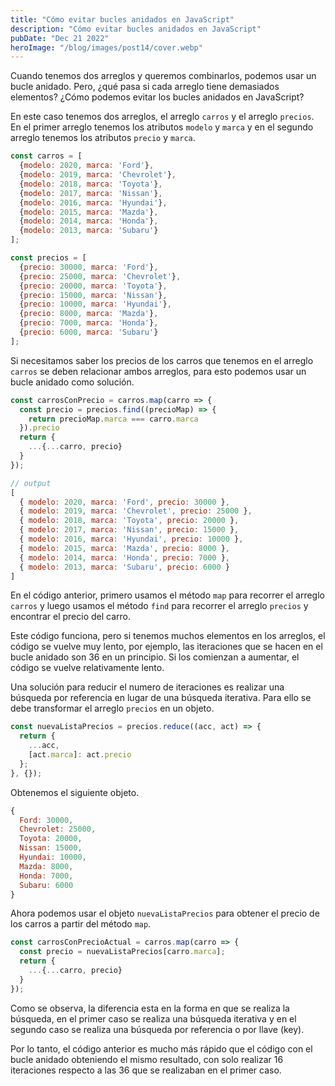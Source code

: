 ```yaml
---
title: "Cómo evitar bucles anidados en JavaScript"
description: "Cómo evitar bucles anidados en JavaScript"
pubDate: "Dec 21 2022"
heroImage: "/blog/images/post14/cover.webp"
---
```


Cuando tenemos dos arreglos y queremos combinarlos, podemos usar un bucle anidado. Pero, ¿qué pasa si cada arreglo tiene demasiados elementos? ¿Cómo podemos evitar los bucles anidados en JavaScript? 

En este caso tenemos dos arreglos, el arreglo `carros` y el arreglo `precios`. En el primer arreglo tenemos los atributos `modelo` y `marca` y en el segundo arreglo tenemos los atributos `precio` y `marca`. 

```js
const carros = [
  {modelo: 2020, marca: 'Ford'},
  {modelo: 2019, marca: 'Chevrolet'},
  {modelo: 2018, marca: 'Toyota'},
  {modelo: 2017, marca: 'Nissan'},
  {modelo: 2016, marca: 'Hyundai'},
  {modelo: 2015, marca: 'Mazda'},
  {modelo: 2014, marca: 'Honda'},
  {modelo: 2013, marca: 'Subaru'}
];

const precios = [
  {precio: 30000, marca: 'Ford'},
  {precio: 25000, marca: 'Chevrolet'},
  {precio: 20000, marca: 'Toyota'},
  {precio: 15000, marca: 'Nissan'},
  {precio: 10000, marca: 'Hyundai'},
  {precio: 8000, marca: 'Mazda'},
  {precio: 7000, marca: 'Honda'},
  {precio: 6000, marca: 'Subaru'}
];
```

Si necesitamos saber los precios de los carros que tenemos en el arreglo `carros` se deben relacionar ambos arreglos, para esto podemos usar un bucle anidado como solución. 

```js
const carrosConPrecio = carros.map(carro => {
  const precio = precios.find((precioMap) => {
    return precioMap.marca === carro.marca
  }).precio 
  return {
    ...{...carro, precio}
  }
});

// output
[
  { modelo: 2020, marca: 'Ford', precio: 30000 },
  { modelo: 2019, marca: 'Chevrolet', precio: 25000 },
  { modelo: 2018, marca: 'Toyota', precio: 20000 },
  { modelo: 2017, marca: 'Nissan', precio: 15000 },
  { modelo: 2016, marca: 'Hyundai', precio: 10000 },
  { modelo: 2015, marca: 'Mazda', precio: 8000 },
  { modelo: 2014, marca: 'Honda', precio: 7000 },
  { modelo: 2013, marca: 'Subaru', precio: 6000 }
]
```

En el código anterior, primero usamos el método `map` para recorrer el arreglo `carros` y luego usamos el método `find` para recorrer el arreglo `precios` y encontrar el precio del carro. 

Este código funciona, pero si tenemos muchos elementos en los arreglos, el código se vuelve muy lento, por ejemplo, las iteraciones que se hacen en el bucle anidado son 36 en un principio. Si los comienzan a aumentar, el código se vuelve relativamente lento. 

Una solución para reducir el numero de iteraciones es realizar una búsqueda por referencia en lugar de una búsqueda iterativa. Para ello se debe transformar el arreglo `precios` en un objeto. 

```js
const nuevaListaPrecios = precios.reduce((acc, act) => {
  return {
    ...acc,
    [act.marca]: act.precio
  };
}, {});
```

Obtenemos el siguiente objeto. 

```js
{
  Ford: 30000,
  Chevrolet: 25000,
  Toyota: 20000,
  Nissan: 15000,
  Hyundai: 10000,
  Mazda: 8000,
  Honda: 7000,
  Subaru: 6000
}
```

Ahora podemos usar el objeto `nuevaListaPrecios` para obtener el precio de los carros a partir del método `map`. 

```js
const carrosConPrecioActual = carros.map(carro => {
  const precio = nuevaListaPrecios[carro.marca];
  return {
    ...{...carro, precio}
  }
});
```

Como se observa, la diferencia esta en la forma en que se realiza la búsqueda, en el primer caso se realiza una búsqueda iterativa y en el segundo caso se realiza una búsqueda por referencia o por llave (key).

Por lo tanto, el código anterior es mucho más rápido que el código con el bucle anidado obteniendo el mismo resultado, con solo realizar 16 iteraciones respecto a las 36 que se realizaban en el primer caso.